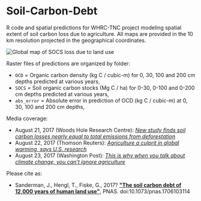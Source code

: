 # Soil-Carbon-Debt

R code and spatial predictions for WHRC-TNC project modeling spatial extent of soil carbon loss due to agriculture. All maps are provided in the 10 km resolution projected in the geographical coordinates.

![Global map of SOCS loss due to land use](https://github.com/whrc/Soil-Carbon-Debt/blob/master/SOCS/Figure_SOC_debt_due_to_land_use.png "Global distribution of cropping and grazing in 2010 from HYDE v3.2 (above) and modeled soil organic carbon (SOC) change in the top two meters (below). Color gradients (image above) indicate proportion of grid cell occupied by given land use. Legend presented (image below) as histogram of SOC loss (Mg C / ha) with positive indicating loss and negative values depicting net gains in SOC.")

Raster files of predictions are organized by folder:

* `OCD` = Organic carbon density (kg C / cubic-m) for 0, 30, 100 and 200 cm depths predicted at various years,
* `SOCS` = Soil organic carbon stocks (Mg C / ha) for 0-30, 0-100 and 0-200 cm depths predicted at various years,
* `abs_error` = Absolute error in prediction of OCD (kg C / cubic-m) at 0, 30, 100 and 200 cm depths,

Media coverage:

* August 21, 2017 (Woods Hole Research Centre): [*New study finds soil carbon losses nearly equal to total emissions from deforestation*](http://whrc.org/new-study-finds-soil-carbon-losses-nearly-equal-to-total-emissions-from-deforestation/)
* August 22, 2017 (Thomson Reuters): [*Agriculture a culprit in global warming, says U.S. research*](http://www.reuters.com/article/us-global-climatechange-agriculture-idUSKCN1B20TR)
* August 23, 2017 (Washington Post): [*This is why when you talk about climate change, you can’t ignore agriculture*](https://www.washingtonpost.com/news/energy-environment/wp/2017/08/23/this-is-why-when-you-talk-about-climate-change-you-cant-ignore-agriculture/?utm_term=.010503c06208)


Please cite as:

* Sanderman, J., Hengl, T., Fiske, G., 2017? [**"The soil carbon debt of 12,000 years of human land use"**](http://dx.doi.org/10.1073/pnas.1706103114), PNAS. doi:10.1073/pnas.1706103114
